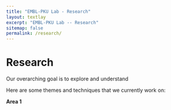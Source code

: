 ```yaml
---
title: "EMBL-PKU Lab - Research"
layout: textlay
excerpt: "EMBL-PKU Lab -- Research"
sitemap: false
permalink: /research/
---
```


# Research

Our overarching goal is to explore and understand 

Here are some themes and techniques that we currently work on:

**Area 1** 


